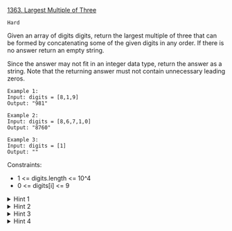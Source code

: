 [1363. Largest Multiple of Three](https://leetcode.com/problems/largest-multiple-of-three/description/)

`Hard`

Given an array of digits digits, return the largest multiple of three that can be formed by concatenating some of the given digits in any order. If there is no answer return an empty string.

Since the answer may not fit in an integer data type, return the answer as a string. Note that the returning answer must not contain unnecessary leading zeros.

```
Example 1:
Input: digits = [8,1,9]
Output: "981"

Example 2:
Input: digits = [8,6,7,1,0]
Output: "8760"

Example 3:
Input: digits = [1]
Output: ""
```

Constraints:

- 1 <= digits.length <= 10^4
- 0 <= digits[i] <= 9

<details>
<summary>Hint 1</summary>

A number is a multiple of three if and only if its sum of digits is a multiple of three.

</details>

<details>
<summary>Hint 2</summary>

Use dynamic programming.

</details>

<details>
<summary>Hint 3</summary>

To find the maximum number, try to maximize the number of digits of the number.

</details>

<details>
<summary>Hint 4</summary>

Sort the digits in descending order to find the maximum number.

</details>